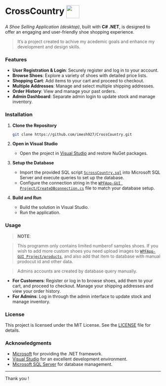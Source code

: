 # CrossCountry <img align="center" src="https://raw.githubusercontent.com/imesh927/CrossCountry/master/WPFApp-GUI%20Project/Icons/crosscountryround.png" width="42" height="42"/>

_A Shoe Selling Application (desktop)_, built with **C# .NET**, is designed to offer an engaging and user-friendly shoe shopping experience.

>It’s a project created to achive my acedemic goals and enhance my development and design skills.

### Features
- **User Registration & Login**: Securely register and log in to your account.
- **Browse Shoes**: Explore a variety of shoes with detailed price lists.
- **Shopping Cart**: Add items to your cart and proceed to checkout.
- **Multiple Addresses**: Manage and select multiple shipping addresses.
- **Order History**: View and manage your past orders.
- **Admin Dashboard**: Separate admin login to update stock and manage inventory.


### Installation
1. **Clone the Repository**

   ```bash
   git clone https://github.com/imesh927/CrossCountry.git
   ```
   
2. **Open in Visual Studio**
     - Open the project in [Visual Studio](https://visualstudio.microsoft.com/) and restore NuGet packages.

3. **Setup the Database**
   - Import the provided SQL script [`ScrossCountry.sql`](ScrossCountry.sql) into Microsoft SQL Server and execute queries to set up the database.
   - Configure the connection string in the [`WPFApp-GUI Project/CreateDBconnection.cs`](WPFApp-GUI%20Project/CreateDBconnection.cs) file to match your database setup.

4. **Build and Run**
   - Build the solution in Visual Studio.
   - Run the application.

### Usage

>**NOTE**:

>This programm only contains limited numberof samples shoes.
If you  wish to add more custom shoes you need upload images to [`WPFApp-GUI Project/products`](WPFApp-GUI%20Project/products), and also add that item to database with manual prodocut id and other data.

>Admins accounts are created by database query manually.

- **For Customers**: Register or log in to browse shoes, add them to your cart, and proceed to checkout. Manage your shipping addresses and view your order history.
- **For Admins**: Log in through the admin interface to update stock and manage inventory.

### License

This project is licensed under the MIT License. See the [LICENSE](LICENSE.txt) file for details.

### Acknowledgments

- [Microsoft](https://www.microsoft.com/) for providing the .NET framework.
- [Visual Studio](https://visualstudio.microsoft.com/) for an excellent development environment.
- [Microsoft SQL Server](https://www.microsoft.com/en-us/sql-server/sql-server-downloads) for database management.

---

Thank you !
